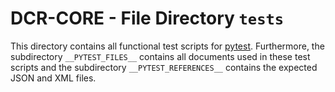 # DCR-CORE - File Directory **`tests`**

This directory contains all functional test scripts for [pytest](https://github.com/pytest-dev/pytest/). 
Furthermore, the subdirectory `__PYTEST_FILES__` contains all documents used in these test scripts 
and the subdirectory `__PYTEST_REFERENCES__` contains the expected JSON and XML files.